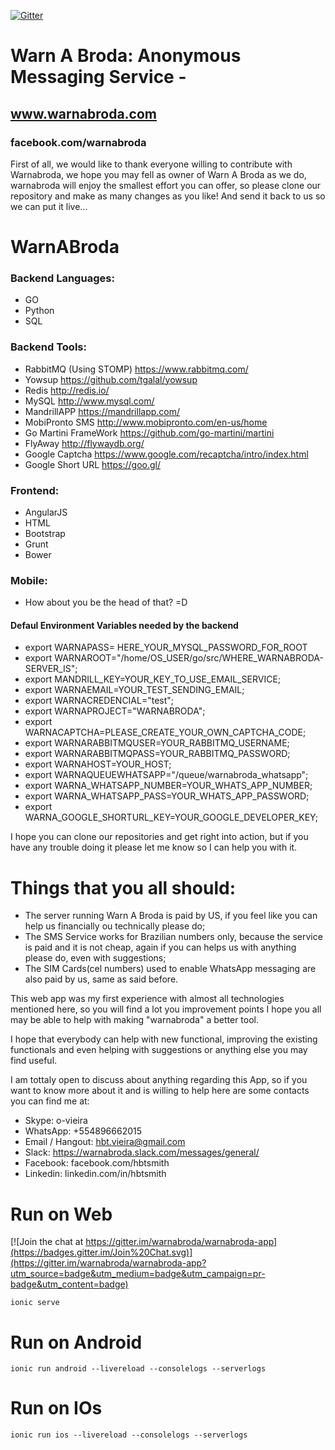 [![Gitter](https://badges.gitter.im/Join%20Chat.svg)](https://gitter.im/warnabroda/warnabroda-server?utm_source=badge&utm_medium=badge&utm_campaign=pr-badge)

# Warn A Broda: Anonymous Messaging Service - 
## www.warnabroda.com
### facebook.com/warnabroda

First of all, we would like to thank everyone willing to contribute with Warnabroda, we hope you may fell as owner of Warn A Broda as we do, warnabroda will enjoy the smallest effort you can offer, so please clone our repository and make as many changes as you like! And send it back to us so we can put it live...

# WarnABroda

### Backend Languages:
- GO
- Python
- SQL

### Backend Tools:
 - RabbitMQ (Using STOMP) https://www.rabbitmq.com/
 - Yowsup https://github.com/tgalal/yowsup
 - Redis http://redis.io/
 - MySQL http://www.mysql.com/
 - MandrillAPP  https://mandrillapp.com/
 - MobiPronto SMS http://www.mobipronto.com/en-us/home
 - Go Martini FrameWork https://github.com/go-martini/martini
 - FlyAway http://flywaydb.org/
 - Google Captcha https://www.google.com/recaptcha/intro/index.html
 - Google Short URL https://goo.gl/

### Frontend:
- AngularJS
- HTML
- Bootstrap
- Grunt
- Bower

### Mobile:
- How about you be the head of that? =D

#### Defaul Environment Variables needed by the backend
* export WARNAPASS= HERE_YOUR_MYSQL_PASSWORD_FOR_ROOT
* export WARNAROOT="/home/OS_USER/go/src/WHERE_WARNABRODA-SERVER_IS";
* export MANDRILL_KEY=YOUR_KEY_TO_USE_EMAIL_SERVICE;
* export WARNAEMAIL=YOUR_TEST_SENDING_EMAIL;
* export WARNACREDENCIAL="test";
* export WARNAPROJECT="WARNABRODA";
* export WARNACAPTCHA=PLEASE_CREATE_YOUR_OWN_CAPTCHA_CODE;
* export WARNARABBITMQUSER=YOUR_RABBITMQ_USERNAME;
* export WARNARABBITMQPASS=YOUR_RABBITMQ_PASSWORD;
* export WARNAHOST=YOUR_HOST;
* export WARNAQUEUEWHATSAPP="/queue/warnabroda_whatsapp";
* export WARNA_WHATSAPP_NUMBER=YOUR_WHATS_APP_NUMBER;
* export WARNA_WHATSAPP_PASS=YOUR_WHATS_APP_PASSWORD;
* export WARNA_GOOGLE_SHORTURL_KEY=YOUR_GOOGLE_DEVELOPER_KEY;

I hope you can clone our repositories and get right into action, but if you have any trouble doing it please let me know so I can help you with it.

# Things that you all should:
* The server running Warn A Broda is paid by US, if you feel like you can help us financially ou technically please do;
* The SMS Service works for Brazilian numbers only, because the service is paid and it is not cheap, again if you can helps us with anything please do, even with suggestions;
* The SIM Cards(cel numbers) used to enable WhatsApp messaging are also paid by us, same as said before.

This web app was my first experience with almost all technologies mentioned here, so you will find a lot you improvement points I hope you all may be able to help with making "warnabroda" a better tool.

I hope that everybody can help with new functional, improving the existing functionals and even helping with suggestions or anything else you may find useful.

I am tottaly open to discuss about anything regarding this App, so if you want to know more about it and is willing to help here are some contacts you can find me at:
* Skype: o-vieira
* WhatsApp: +554896662015
* Email / Hangout: hbt.vieira@gmail.com
* Slack: https://warnabroda.slack.com/messages/general/
* Facebook: facebook.com/hbtsmith
* Linkedin: linkedin.com/in/hbtsmith

# Run on Web

[![Join the chat at https://gitter.im/warnabroda/warnabroda-app](https://badges.gitter.im/Join%20Chat.svg)](https://gitter.im/warnabroda/warnabroda-app?utm_source=badge&utm_medium=badge&utm_campaign=pr-badge&utm_content=badge)

```
ionic serve
```

# Run on Android

```
ionic run android --livereload --consolelogs --serverlogs
```

# Run on IOs

```
ionic run ios --livereload --consolelogs --serverlogs
```
